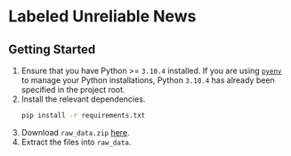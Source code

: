 # Labeled Unreliable News

## Getting Started

1. Ensure that you have Python >= `3.10.4` installed.
   If you are using [`pyenv`](https://github.com/pyenv/pyenv) to manage your Python installations, Python `3.10.4` has already been specified in the project root.
1. Install the relevant dependencies.
   ```sh
   pip install -r requirements.txt
   ```
1. Download `raw_data.zip` [here](https://github.com/BUPT-GAMMA/CompareNet_FakeNewsDetection/releases/tag/dataset).
1. Extract the files into `raw_data`.

